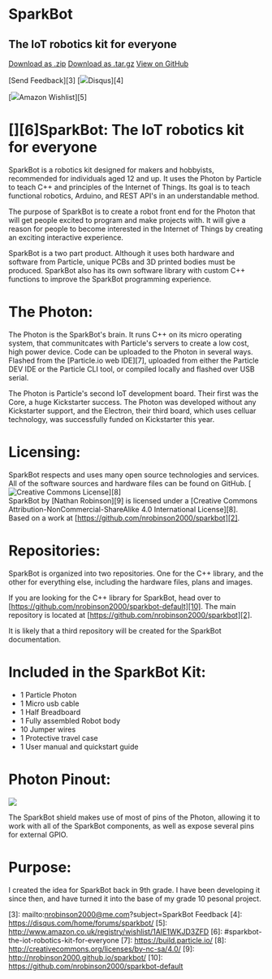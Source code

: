 # SparkBot

## The IoT robotics kit for everyone

[Download as .zip][0]
[Download as .tar.gz][1]
[View on GitHub][2]
  
  
[Send Feedback][3]
[![](images/disqus.png)Disqus][4]
  
  
  
  
  
  
[![](images/amazon-icon.gif)Amazon Wishlist][5]

# [][6]SparkBot: The IoT robotics kit for everyone

SparkBot is a robotics kit designed for makers and hobbyists, recommended for individuals aged 12 and up. It uses the Photon by Particle to teach C++ and principles of the Internet of Things. Its goal is to teach functional robotics, Arduino, and REST API's in an understandable method.

The purpose of SparkBot is to create a robot front end for the Photon that will get people excited to program and make projects with. It will give a reason for people to become interested in the Internet of Things by creating an exciting interactive experience.

SparkBot is a two part product. Although it uses both hardware and software from Particle, unique PCBs and 3D printed bodies must be produced. SparkBot also has its own software library with custom C++ functions to improve the SparkBot programming experience.
  

# The Photon:

The Photon is the SparkBot's brain. It runs C++ on its micro operating system, that communitcates with Particle's servers to create a low cost, high power device. Code can be uploaded to the Photon in several ways. Flashed from the [Particle.io web IDE][7], uploaded from either the Particle DEV IDE or the Particle CLI tool, or compiled locally and flashed over USB serial.

The Photon is Particle's second IoT development board. Their first was the Core, a huge Kickstarter success. The Photon was developed without any Kickstarter support, and the Electron, their third board, which uses celluar technology, was successfully funded on Kickstarter this year.
  

# Licensing:

SparkBot respects and uses many open source technologies and services. All of the software sources and hardware files can be found on GitHub.
[![Creative Commons License](https://i.creativecommons.org/l/by-nc-sa/4.0/88x31.png)][8]  
SparkBot by [Nathan Robinson][9] is licensed under a [Creative Commons Attribution-NonCommercial-ShareAlike 4.0 International License][8].  
Based on a work at [https://github.com/nrobinson2000/sparkbot][2].
  

# Repositories:

SparkBot is organized into two repositories. One for the C++ library, and the other for everything else, including the hardware files, plans and images.

If you are looking for the C++ library for SparkBot, head over to [https://github.com/nrobinson2000/sparkbot-default][10]. The main repository is located at [https://github.com/nrobinson2000/sparkbot][2].

It is likely that a third repository will be created for the SparkBot documentation.
  

# Included in the SparkBot Kit:

* 1 Particle Photon
* 1 Micro usb cable
* 1 Half Breadboard
* 1 Fully assembled Robot body
* 10 Jumper wires
* 1 Protective travel case
* 1 User manual and quickstart guide
  

# Photon Pinout:
![](https://raw.githubusercontent.com/nrobinson2000/sparkbot/master/PCB/Pinout.png)
  

The SparkBot shield makes use of most of pins of the Photon, allowing it to work with all of the SparkBot components, as well as expose several pins for external GPIO.
  

# Purpose:

I created the idea for SparkBot back in 9th grade. I have been developing it since then, and have turned it into the base of my grade 10 pesonal project.
  



[0]: https://github.com/nrobinson2000/sparkbot/zipball/master
[1]: https://github.com/nrobinson2000/sparkbot/tarball/master
[2]: https://github.com/nrobinson2000/sparkbot
[3]: mailto:nrobinson2000@me.com?subject=SparkBot Feedback
[4]: https://disqus.com/home/forums/sparkbot/
[5]: http://www.amazon.co.uk/registry/wishlist/1AIE1WKJD3ZFD
[6]: #sparkbot-the-iot-robotics-kit-for-everyone
[7]: https://build.particle.io/
[8]: http://creativecommons.org/licenses/by-nc-sa/4.0/
[9]: http://nrobinson2000.github.io/sparkbot/
[10]: https://github.com/nrobinson2000/sparkbot-default
